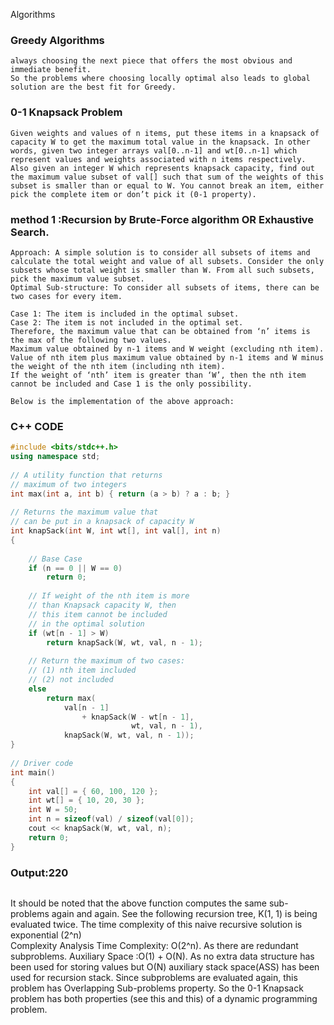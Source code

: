 Algorithms
### Greedy Algorithms
```Greedy is an algorithmic paradigm that builds up a solution piece by piece,
always choosing the next piece that offers the most obvious and immediate benefit. 
So the problems where choosing locally optimal also leads to global solution are the best fit for Greedy.
```
### 0-1 Knapsack Problem
```
Given weights and values of n items, put these items in a knapsack of capacity W to get the maximum total value in the knapsack. In other words, given two integer arrays val[0..n-1] and wt[0..n-1] which represent values and weights associated with n items respectively. Also given an integer W which represents knapsack capacity, find out the maximum value subset of val[] such that sum of the weights of this subset is smaller than or equal to W. You cannot break an item, either pick the complete item or don’t pick it (0-1 property).
```
### method 1 :Recursion by Brute-Force algorithm OR Exhaustive Search.
```
Approach: A simple solution is to consider all subsets of items and calculate the total weight and value of all subsets. Consider the only subsets whose total weight is smaller than W. From all such subsets, pick the maximum value subset.
Optimal Sub-structure: To consider all subsets of items, there can be two cases for every item. 

Case 1: The item is included in the optimal subset.
Case 2: The item is not included in the optimal set.
Therefore, the maximum value that can be obtained from ‘n’ items is the max of the following two values. 
Maximum value obtained by n-1 items and W weight (excluding nth item).
Value of nth item plus maximum value obtained by n-1 items and W minus the weight of the nth item (including nth item).
If the weight of ‘nth’ item is greater than ‘W’, then the nth item cannot be included and Case 1 is the only possibility.

Below is the implementation of the above approach: 
```
### C++ CODE
```cpp
#include <bits/stdc++.h>
using namespace std;
 
// A utility function that returns
// maximum of two integers
int max(int a, int b) { return (a > b) ? a : b; }
 
// Returns the maximum value that
// can be put in a knapsack of capacity W
int knapSack(int W, int wt[], int val[], int n)
{
 
    // Base Case
    if (n == 0 || W == 0)
        return 0;
 
    // If weight of the nth item is more
    // than Knapsack capacity W, then
    // this item cannot be included
    // in the optimal solution
    if (wt[n - 1] > W)
        return knapSack(W, wt, val, n - 1);
 
    // Return the maximum of two cases:
    // (1) nth item included
    // (2) not included
    else
        return max(
            val[n - 1]
                + knapSack(W - wt[n - 1],
                           wt, val, n - 1),
            knapSack(W, wt, val, n - 1));
}
 
// Driver code
int main()
{
    int val[] = { 60, 100, 120 };
    int wt[] = { 10, 20, 30 };
    int W = 50;
    int n = sizeof(val) / sizeof(val[0]);
    cout << knapSack(W, wt, val, n);
    return 0;
}
```
### Output:220
```
```
It should be noted that the above function computes the same sub-problems again and again. See the following recursion tree, K(1, 1) is being evaluated twice. The time complexity of this naive recursive solution is exponential (2^n)  
Complexity Analysis
Time Complexity: O(2^n). 
As there are redundant subproblems.
Auxiliary Space :O(1) + O(N). 
As no extra data structure has been used for storing values but O(N) auxiliary stack space(ASS) has been used for recursion stack.
Since subproblems are evaluated again, this problem has Overlapping Sub-problems property. So the 0-1 Knapsack problem has both properties (see this and this) of a dynamic programming problem. 
```
